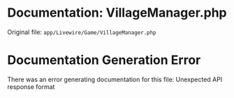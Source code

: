 # Documentation: VillageManager.php

Original file: `app/Livewire/Game/VillageManager.php`

# Documentation Generation Error

There was an error generating documentation for this file: Unexpected API response format